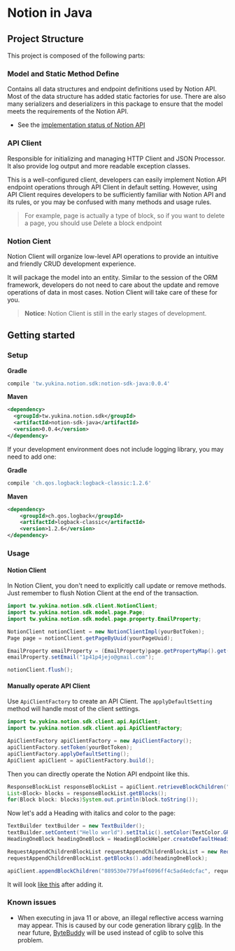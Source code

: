 # Notion in Java


## Project Structure
This project is composed of the following parts:

### Model and Static Method Define
Contains all data structures and endpoint definitions used by Notion API. Most of the data structure has added static factories for use. There are also many serializers and deserializers in this package to ensure that the model meets the requirements of the Notion API.

- See the [implementation status of Notion API](https://www.notion.so/Implementation-status-of-Notion-API-9d9a1e71dc4f4c75af0f173ed09bc215)

### API Client
Responsible for initializing and managing HTTP Client and JSON Processor. It also provide log output and more readable exception classes. 

This is a well-configured client, developers can easily implement Notion API endpoint operations through API Client in default setting. However, using API Client requires developers to be sufficiently familiar with Notion API and its rules, or you may be confused with many methods and usage rules. 

> For example, page is actually a type of block, so if you want to delete a page, you should use Delete a block endpoint

### Notion Cient
Notion Client will organize low-level API operations to provide an intuitive and friendly CRUD development experience.

It will package the model into an entity. Similar to the session of the ORM framework, developers do not need to care about the update and remove operations of data in most cases. Notion Client will take care of these for you.

> **Notice**: Notion Client is still in the early stages of development.

## Getting started
### Setup

**Gradle**
```groovy
compile 'tw.yukina.notion.sdk:notion-sdk-java:0.0.4'
```

**Maven**
```xml
<dependency>
  <groupId>tw.yukina.notion.sdk</groupId>
  <artifactId>notion-sdk-java</artifactId>
  <version>0.0.4</version>
</dependency>
```

If your development environment does not include logging library, you may need to add one:

**Gradle**
```groovy
compile 'ch.qos.logback:logback-classic:1.2.6'
```

**Maven**
```xml
<dependency>
    <groupId>ch.qos.logback</groupId>
    <artifactId>logback-classic</artifactId>
    <version>1.2.6</version>
</dependency>
```

### Usage

#### Notion Client

In Notion Client, you don't need to explicitly call update or remove methods. Just remember to flush Notion Client at the end of the transaction.

```java
import tw.yukina.notion.sdk.client.NotionClient;
import tw.yukina.notion.sdk.model.page.Page;
import tw.yukina.notion.sdk.model.page.property.EmailProperty;

NotionClient notionClient = new NotionClientImpl(yourBotToken);
Page page = notionClient.getPageByUuid(yourPageUuid);

EmailProperty emailProperty = (EmailProperty)page.getPropertyMap().get("Email");
emailProperty.setEmail("1p41p4jejo@gmail.com");

notionClient.flush();
```

#### Manually operate API Client

Use `ApiClientFactory` to create an API Client. The `applyDefaultSetting` method will handle most of the client settings.

```java
import tw.yukina.notion.sdk.client.api.ApiClient;
import tw.yukina.notion.sdk.client.api.ApiClientFactory;

ApiClientFactory apiClientFactory = new ApiClientFactory();
apiClientFactory.setToken(yourBotToken);
apiClientFactory.applyDefaultSetting();
ApiClient apiClient = apiClientFactory.build();
```

Then you can directly operate the Notion API endpoint like this.

```java
ResponseBlockList responseBlockList = apiClient.retrieveBlockChildren("889530e779fa4f6096ff4c5ad4edcfac");
List<Block> blocks = responseBlockList.getBlocks();
for(Block block: blocks)System.out.println(block.toString());
```

Now let's add a Heading with italics and color to the page:

```java
TextBuilder textBuilder = new TextBuilder();
textBuilder.setContent("Hello world").setItalic().setColor(TextColor.GREEN);
HeadingOneBlock headingOneBlock = HeadingBlockHelper.createDefaultHeadingOne(Arrays.asList(textBuilder.build()));

RequestAppendChildrenBlockList requestAppendChildrenBlockList = new RequestAppendChildrenBlockList();
requestAppendChildrenBlockList.getBlocks().add(headingOneBlock);

apiClient.appendBlockChildren("889530e779fa4f6096ff4c5ad4edcfac", requestAppendChildrenBlockList);
```

It will look [like this](https://dented-fang-21f.notion.site/Supported-block-889530e779fa4f6096ff4c5ad4edcfac) after adding it.

### Known issues
- When executing in java 11 or above, an illegal reflective access warning may appear. This is caused by our code generation library [cglib](https://github.com/cglib/cglib). In the near future, [ByteBuddy](https://github.com/raphw/byte-buddy) will be used instead of cglib to solve this problem.
